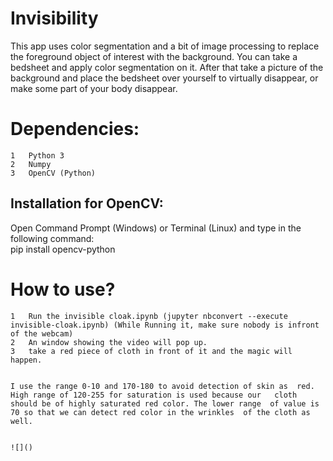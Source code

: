 # Invisibility
This app uses color segmentation and a bit of image processing to replace the foreground object of interest with the background.
You can take a bedsheet and apply color segmentation on it. After that take a picture of the background and place the bedsheet over yourself to virtually disappear, or make some part of your body disappear.

# Dependencies:
	1	Python 3
	2	Numpy
	3	OpenCV (Python)

## Installation for OpenCV:
Open Command Prompt (Windows) or Terminal (Linux) and type in the following command:<br />pip install opencv-python<br />

# How to use?
	1	Run the invisible cloak.ipynb (jupyter nbconvert --execute invisible-cloak.ipynb) (While Running it, make sure nobody is infront of the webcam)
	2	An window showing the video will pop up.
	3	take a red piece of cloth in front of it and the magic will happen.


	I use the range 0-10 and 170-180 to avoid detection of skin as 	red. High range of 120-255 for saturation is used because our 	cloth should be of highly saturated red color. The lower range 	of value is 70 so that we can detect red color in the wrinkles 	of the cloth as well.


	![]()